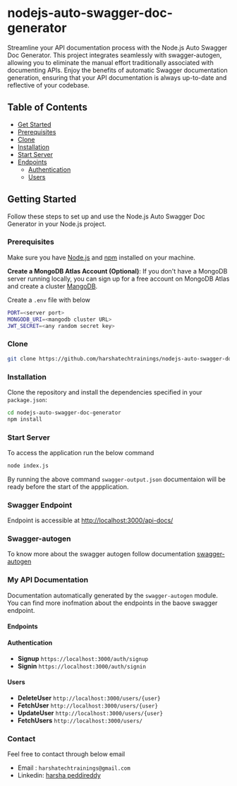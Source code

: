 # nodejs-auto-swagger-doc-generator

Streamline your API documentation process with the Node.js Auto Swagger Doc Generator. This project integrates seamlessly with swagger-autogen, allowing you to eliminate the manual effort traditionally associated with documenting APIs. Enjoy the benefits of automatic Swagger documentation generation, ensuring that your API documentation is always up-to-date and reflective of your codebase.

## Table of Contents

- [Get Started](#Getting-Started)
- [Prerequisites](#prerequisites)
- [Clone](#Clone)
- [Installation](#Installation)
- [Start Server](#Start-Server)
- [Endpoints](#Endpoints)
  - [Authentication](#authentication)
  - [Users](#users)

## Getting Started

Follow these steps to set up and use the Node.js Auto Swagger Doc Generator in your Node.js project.

### Prerequisites

Make sure you have [Node.js](https://nodejs.org/) and [npm](https://www.npmjs.com/) installed on your machine.

**Create a MongoDB Atlas Account (Optional)**:
If you don't have a MongoDB server running locally, you can sign up for a free account on MongoDB Atlas and create a cluster [MangoDB](https://cloud.mongodb.com/).

Create a `.env` file with below

```sh
PORT=<server port>
MONGODB_URI=<mangodb cluster URL>
JWT_SECRET=<any random secret key>
```

### Clone

```bash
git clone https://github.com/harshatechtrainings/nodejs-auto-swagger-doc-generator.git
```

### Installation

Clone the repository and install the dependencies specified in your `package.json`:

```bash
cd nodejs-auto-swagger-doc-generator
npm install
```

### Start Server

To access the application run the below command

```sh
node index.js
```

By running the above command `swagger-output.json` documentaion will be ready before the start of the appplication.

### Swagger Endpoint

Endpoint is accessible at [http://localhost:3000/api-docs/](http://localhost:3000/api-docs/)

### Swagger-autogen

To know more about the swagger autogen follow documentation [swagger-autogen]('https://swagger-autogen.github.io/docs')

### My API Documentation

Documentation automatically generated by the `swagger-autogen` module. You can find more inofmation about the endpoints in the baove swagger endpoint.

#### Endpoints

#### Authentication

- **Signup** `https://localhost:3000/auth/signup`
- **Signin** `https://localhost:3000/auth/signin`

#### Users

- **DeleteUser** `http://localhost:3000/users/{user}`
- **FetchUser** `http://localhost:3000/users/{user}`
- **UpdateUser** `http://localhost:3000/users/{user}`
- **FetchUsers** `http://localhost:3000/users/`

### Contact

Feel free to contact through below email

- Email : `harshatechtrainings@gmail.com`
- Linkedin: [harsha peddireddy]('www.linkedin.com/in/harsha-peddireddy-816739172')
